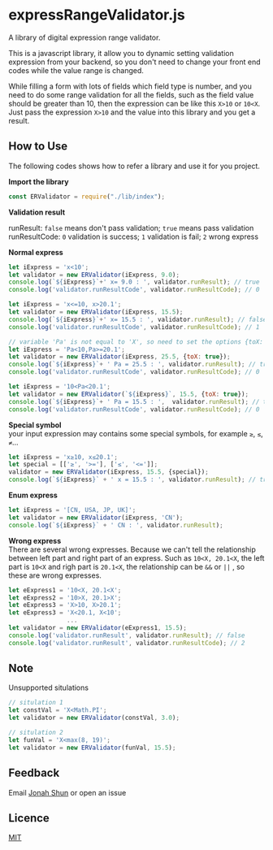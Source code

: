 # expressRangeValidator.js
A library of digital expression range validator.<br>

 This is a javascript library, it allow you to dynamic setting validation expression from your backend, so you don't need to change your front end codes while the value range is changed.

While filling a form with lots of fields which field type is number, and you need to do some range validation for all the fields, such as the field value should be greater than 10, then the expression can be like this `X>10` or `10<X`. Just pass the expression `X>10` and the value into this library and you get a result.

## How to Use
The following codes shows how to refer a library and use it for you project.

**Import the library**
```javascript
const ERValidator = require("./lib/index");
```

**Validation result**<br>

runResult: `false` means don't pass validation; `true` means pass validation<br>
runResultCode: `0` validation is success; `1` validation is fail; `2` wrong express

**Normal express**
```javascript
let iExpress = 'x<10';
let validator = new ERValidator(iExpress, 9.0);
console.log(`${iExpress}`+' x= 9.0 : ', validator.runResult); // true
console.log('validator.runResultCode', validator.runResultCode); // 0
```

```javascript
let iExpress = 'x<=10, x>20.1';
let validator = new ERValidator(iExpress, 15.5);
console.log(`${iExpress}`+' x= 15.5 : ', validator.runResult); // false
console.log('validator.runResultCode', validator.runResultCode); // 1
```

```javascript
// variable 'Pa' is not equal to 'X', so need to set the options {toX: true}
let iExpress = 'Pa<10,Pa>=20.1';
let validator = new ERValidator(iExpress, 25.5, {toX: true});
console.log(`${iExpress}`+ ' Pa = 25.5 : ', validator.runResult); // true
console.log('validator.runResultCode', validator.runResultCode); // 0
```

```javascript
let iExpress = '10<Pa<20.1';
let validator = new ERValidator(`${iExpress}`, 15.5, {toX: true});
console.log(`${iExpress}`+ ' Pa = 15.5 : ',  validator.runResult); // true
console.log('validator.runResultCode', validator.runResultCode); // 0
```

**Special symbol**<br>
your input expression may contains some special symbols, for example `≥`, `≤`, `≠`...
```javascript
let iExpress = 'x≥10, x≤20.1';
let special = [['≥', '>='], ['≤', '<=']];
validator = new ERValidator(iExpress, 15.5, {special});
console.log(`${iExpress}` + ' x = 15.5 : ', validator.runResult); // true
```

**Enum express**
```javascript
let iExpress = '[CN, USA, JP, UK]';
let validator = new ERValidator(iExpress, 'CN');
console.log(`${iExpress}` + ' CN : ', validator.runResult);
```

**Wrong express**<br>
There are several wrong expresses. Because we can't tell the relationship between left part and right part of an express. Such as `10<X, 20.1<X`, the left part is `10<X` and righ part is `20.1<X`, the relationship can be `&&` or `||` , so these are wrong expresses.
```javascript
let eExpress1 = '10<X, 20.1<X';
let eExpress2 = '10>X, 20.1>X';
let eExpress3 = 'X>10, X>20.1';
let eExpress3 = 'X<20.1, X<10';
                ...
let validator = new ERValidator(eExpress1, 15.5);
console.log('validator.runResult', validator.runResult); // false
console.log('validator.runResult', validator.runResultCode); // 2
```

## Note
Unsupported situlations
```javascript
// situlation 1
let constVal = 'X<Math.PI';
let validator = new ERValidator(constVal, 3.0);

// situlation 2
let funVal = 'X<max(8, 19)';
let validator = new ERValidator(funVal, 15.5);

```
## Feedback
Email <a href="mailto:jonahshun@gmail.com">Jonah Shun</a> or open an issue

## Licence

[MIT](LICENCE)